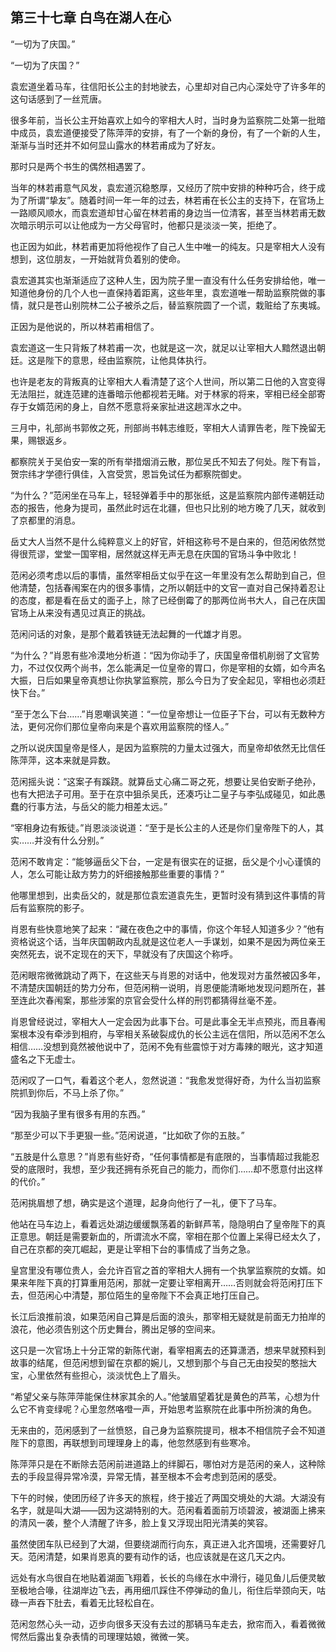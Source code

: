 ## 第三十七章 **白鸟在湖人在心**

“一切为了庆国。”

“一切为了庆国？”

袁宏道坐着马车，往信阳长公主的封地驶去，心里却对自己内心深处守了许多年的这句话感到了一丝荒唐。

很多年前，当长公主开始喜欢上如今的宰相大人时，当时身为监察院二处第一批暗中成员，袁宏道便接受了陈萍萍的安排，有了一个新的身份，有了一个新的人生，渐渐与当时还并不如何显山露水的林若甫成为了好友。

那时只是两个书生的偶然相遇罢了。

当年的林若甫意气风发，袁宏道沉稳憨厚，又经历了院中安排的种种巧合，终于成为了所谓“挚友”。随着时间一年一年的过去，林若甫在长公主的支持下，在官场上一路顺风顺水，而袁宏道却甘心留在林若甫的身边当一位清客，甚至当林若甫无数次暗示明示可以让他成为一方父母官时，他都只是淡淡一笑，拒绝了。

也正因为如此，林若甫更加将他视作了自己人生中唯一的纯友。只是宰相大人没有想到，这位朋友，一开始就背负着别的使命。

袁宏道其实也渐渐适应了这种人生，因为院子里一直没有什么任务安排给他，唯一知道他身份的几个人也一直保持着距离，这些年里，袁宏道唯一帮助监察院做的事情，就只是苍山别院林二公子被杀之后，替监察院圆了一个谎，栽赃给了东夷城。

正因为是他说的，所以林若甫相信了。

袁宏道这一生只背叛了林若甫一次，也就是这一次，就足以让宰相大人黯然退出朝廷。这是陛下的意思，经由监察院，让他具体执行。

也许是老友的背叛真的让宰相大人看清楚了这个人世间，所以第二日他的入宫变得无法阻拦，就连范建的连番暗示他都视若无睹。对于林家的将来，宰相已经全部寄存于女婿范闲的身上，自然不愿意将亲家扯进这趟浑水之中。

三月中，礼部尚书郭攸之死，刑部尚书韩志维贬，宰相大人请罪告老，陛下挽留无果，赐银返乡。

都察院关于吴伯安一案的所有举措烟消云散，那位吴氏不知去了何处。陛下有旨，贺宗纬才学德行俱佳，入宫受赏，恩旨免试任为都察院御史。

“为什么？”范闲坐在马车上，轻轻弹着手中的那张纸，这是监察院内部传递朝廷动态的报告，他身为提司，虽然此时远在北疆，但也只比别的地方晚了几天，就收到了京都里的消息。

岳丈大人当然不是什么纯粹意义上的好官，奸相这称号不是白来的，但范闲依然觉得很荒谬，堂堂一国宰相，居然就这样无声无息在庆国的官场斗争中败北！

范闲必须考虑以后的事情，虽然宰相岳丈似乎在这一年里没有怎么帮助到自己，但他清楚，包括春闱案在内的很多事情，之所以朝廷中的文官一直对自己保持着忍让的态度，都是看在岳丈的面子上，除了已经倒霉了的那两位尚书大人，自己在庆国官场上从来没有遇见过真正的挑战。

范闲问话的对象，是那个戴着铁链无法起舞的一代雄才肖恩。

“为什么？”肖恩有些冷漠地分析道：“因为你动手了，庆国皇帝借机削弱了文官势力，不过仅仅两个尚书，怎么能满足一位皇帝的胃口，你是宰相的女婿，如今声名大振，日后如果皇帝真想让你执掌监察院，那么今日为了安全起见，宰相也必须赶快下台。”

“至于怎么下台……”肖恩嘲讽笑道：“一位皇帝想让一位臣子下台，可以有无数种方法，更何况你们那位皇帝向来是个喜欢用监察院的怪人。”

之所以说庆国皇帝是怪人，是因为监察院的力量太过强大，而皇帝却依然无比信任陈萍萍，这本来就是异数。

范闲摇头说：“这案子有蹊跷。就算岳丈心痛二哥之死，想要让吴伯安断子绝孙，也有大把法子可用。至于在京中狙杀吴氏，还凑巧让二皇子与李弘成碰见，如此愚蠢的行事方法，与岳父的能力相差太远。”

“宰相身边有叛徒。”肖恩淡淡说道：“至于是长公主的人还是你们皇帝陛下的人，其实……并没有什么分别。”

范闲不敢肯定：“能够逼岳父下台，一定是有很实在的证据，岳父是个小心谨慎的人，怎么可能让敌方势力的奸细接触那些重要的事情？”

他哪里想到，出卖岳父的，就是那位袁宏道袁先生，更暂时没有猜到这件事情的背后有监察院的影子。

肖恩有些快意地笑了起来：“藏在夜色之中的事情，你这个年轻人知道多少？”他有资格说这个话，当年庆国朝政内乱就是这位老人一手谋划，如果不是因为两位亲王突然死去，说不定现在的天下，早就没有了庆国这个称呼。

范闲眼帘微微跳动了两下，在这些天与肖恩的对话中，他发现对方虽然被囚多年，不清楚庆国朝廷的势力分布，但范闲稍一说明，肖恩便能清晰地发现问题所在，甚至连此次春闱案，那些涉案的京官会受什么样的刑罚都猜得丝毫不差。

肖恩曾经说过，宰相大人一定会因为此事下台。可是此事全无半点预兆，而且春闱案根本没有牵涉到相府，与宰相关系破裂成仇的长公主远在信阳，所以范闲不怎么相信……没想到竟然被他说中了，范闲不免有些震惊于对方毒辣的眼光，这才知道盛名之下无虚士。

范闲叹了一口气，看着这个老人，忽然说道：“我愈发觉得好奇，为什么当初监察院抓到你后，不马上杀了你。”

“因为我脑子里有很多有用的东西。”

“那至少可以下手更狠一些。”范闲说道，“比如砍了你的五肢。”

“五肢是什么意思？”肖恩有些好奇，“任何事情都是有底限的，当事情超过我能忍受的底限时，我想，至少我还拥有杀死自己的能力，而你们……却不愿意付出这样的代价。”

范闲挑眉想了想，确实是这个道理，起身向他行了一礼，便下了马车。

他站在马车边上，看着远处湖边缓缓飘荡着的新鲜芦苇，隐隐明白了皇帝陛下的真正意思。朝廷是需要新血的，所谓流水不腐，宰相在那个位置上呆得已经太久了，自己在京都的突兀崛起，更是让宰相下台的事情成了当务之急。

皇宫里没有哪位贵人，会允许百官之首的宰相大人拥有一个执掌监察院的女婿。如果来年陛下真的打算重用范闲，那就一定要让宰相离开……否则就会将范闲打压下去，但范闲心中清楚，那位陌生的皇帝陛下不会真正地打压自己。

长江后浪推前浪，如果范闲自己算是后面的浪头，那宰相无疑就是前面无力拍岸的浪花，他必须告别这个历史舞台，腾出足够的空间来。

这只是一次官场上十分正常的新陈代谢，看宰相离去的还算潇洒，想来早就预料到故事的结尾，但范闲想到留在京都的婉儿，又想到那个与自己无由投契的憨拙大宝，心里依然有些担心，淡淡忧色上了眉头。

“希望父亲与陈萍萍能保住林家其余的人。”他皱眉望着犹是黄色的芦苇，心想为什么它不肯变绿呢？心里忽然咯噔一声，开始思考监察院在此事中所扮演的角色。

无来由的，范闲感到了一丝愤怒，自己身为监察院提司，根本不相信院子会不知道陛下的意图，再联想到司理理身上的毒，他忽然感到有些寒冷。

陈萍萍只是在不断除去范闲前进道路上的绊脚石，哪怕对方是范闲的亲人，这种除去的手段显得异常冷漠，异常无情，甚至根本不会考虑到范闲的感受。

下午的时候，使团历经了许多天的旅程，终于接近了两国交境处的大湖。大湖没有名字，就是叫大湖——因为这湖特别的大。范闲看着面前万顷碧波，被湖面上拂来的清风一袭，整个人清醒了许多，脸上复又浮现出阳光清美的笑容。

虽然使团车队已经到了大湖，但要绕湖而行向东，真正进入北齐国境，还需要好几天。范闲清楚，如果肖恩真的要有动作的话，也应该就是在这几天之内。

远处有水鸟很自在地贴着湖面飞翔着，长长的鸟缘在水中滑行，碰见鱼儿后便灵敏至极地合喙，往湖岸边飞去，再用细爪踩住不停弹动的鱼儿，衔住后举颈向天，咕碌一声吞下肚去，看着无比轻松自在。

范闲忽然心头一动，迈步向很多天没有去过的那辆马车走去，掀帘而入，看着微微愕然后露出复杂表情的司理理姑娘，微微一笑。


